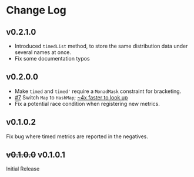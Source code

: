 # Change Log

## v0.2.1.0

- Introduced `timedList` method, to store the same distribution data under several names at once.
- Fix some documentation typos

## v0.2.0.0 

- Make `timed` and `timed'` require a `MonadMask` constraint for bracketing.
- [#7](https://github.com/sellerlabs/monad-metrics/pull/7) Switch `Map` to `HashMap`; [~4x faster to look up](https://github.com/sellerlabs/monad-metrics/pull/8)
- Fix a potential race condition when registering new metrics.

## v0.1.0.2

Fix bug where timed metrics are reported in the negatives.

## ~~v0.1.0.0~~ v0.1.0.1

Initial Release

